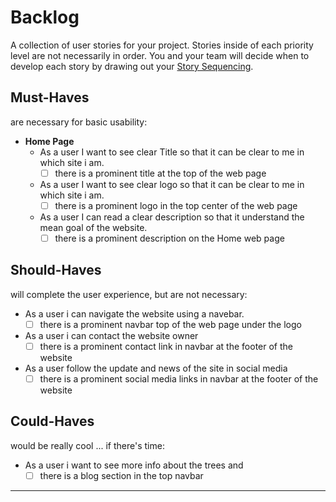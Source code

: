 # Backlog

A collection of user stories for your project. Stories inside of each priority
level are not necessarily in order. You and your team will decide when to
develop each story by drawing out your [Story Sequencing](#story-sequencing).

## Must-Haves

are necessary for basic usability:

- **Home Page**
  - As a user I want to see clear Title so that it can be clear to me in which
    site i am.
    - [ ] there is a prominent title at the top of the web page
  - As a user I want to see clear logo so that it can be clear to me in which
    site i am.
    - [ ] there is a prominent logo in the top center of the web page
  - As a user I can read a clear description so that it understand the mean goal
    of the website.
    - [ ] there is a prominent description on the Home web page

## Should-Haves

will complete the user experience, but are not necessary:

- As a user i can navigate the website using a navebar.
  - [ ] there is a prominent navbar top of the web page under the logo
- As a user i can contact the website owner
  - [ ] there is a prominent contact link in navbar at the footer of the website
- As a user follow the update and news of the site in social media
  - [ ] there is a prominent social media links in navbar at the footer of the
        website

## Could-Haves

would be really cool ... if there's time:

- As a user i want to see more info about the trees and
  - [ ] there is a blog section in the top navbar

---
